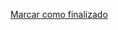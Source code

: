 <a onclick="test()" href="https://fx-learning.mgait.services:8443/api/finish/packages-apt" target="_parent" class="btn primary-btn">Marcar como finalizado</a>
